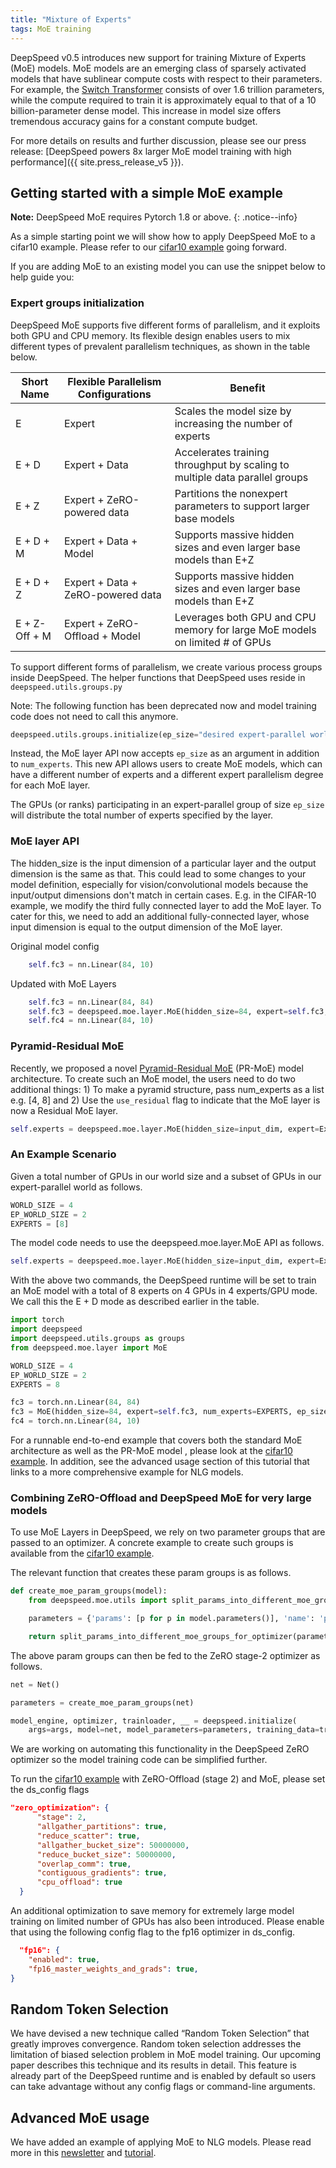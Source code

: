 ```yaml
---
title: "Mixture of Experts"
tags: MoE training
---
```


DeepSpeed v0.5 introduces new support for training Mixture of Experts (MoE) models. MoE models are an emerging class of sparsely activated models that have sublinear compute costs with respect to their parameters. For example, the [Switch Transformer](https://arxiv.org/abs/2101.03961) consists of over 1.6 trillion parameters, while the compute required to train it is approximately equal to that of a 10 billion-parameter dense model. This increase in model size offers tremendous accuracy gains for a constant compute budget.

For more details on results and further discussion, please see our press release: [DeepSpeed powers 8x larger MoE model training with high performance]({{ site.press_release_v5 }}).

## Getting started with a simple MoE example

**Note:** DeepSpeed MoE requires Pytorch 1.8 or above.
{: .notice--info}

As a simple starting point we will show how to apply DeepSpeed MoE to a cifar10 example. Please refer to
our [cifar10 example](https://github.com/microsoft/DeepSpeedExamples/tree/master/cifar) going forward.

If you are adding MoE to an existing model you can use the snippet below to help guide you:


### Expert groups initialization

DeepSpeed MoE supports five different forms of parallelism, and it exploits both GPU and CPU memory. Its flexible design enables users to mix different types of prevalent parallelism techniques, as shown in the table below.

| Short Name       | Flexible Parallelism Configurations | Benefit                                                                     |
| ---------------- | ------------------------------------| --------------------------------------------------------------------------- |
| E                | Expert                              | Scales the model size by increasing the number of experts                   |
| E + D            | Expert + Data                       | Accelerates training throughput by scaling to multiple data parallel groups |
| E + Z            | Expert + ZeRO-powered data          | Partitions the nonexpert parameters to support larger base models           |
| E + D + M        | Expert + Data + Model               | Supports massive hidden sizes and even larger base models than E+Z          |
| E + D + Z        | Expert + Data + ZeRO-powered data   | Supports massive hidden sizes and even larger base models than E+Z          |
| E + Z-Off + M    | Expert + ZeRO-Offload + Model       | Leverages both GPU and CPU memory for large MoE models on limited # of GPUs |

To support different forms of parallelism, we create various process groups inside DeepSpeed. The helper functions that DeepSpeed uses reside in ```deepspeed.utils.groups.py```

Note: The following function has been deprecated now and model training code does not need to call this anymore.

```python
deepspeed.utils.groups.initialize(ep_size="desired expert-parallel world size")
```

Instead, the MoE layer API now accepts ```ep_size``` as an argument in addition to ```num_experts```. This new API allows users to create MoE models, which can have a different number of experts and a different expert parallelism degree for each MoE layer.

The GPUs (or ranks) participating in an expert-parallel group of size ```ep_size``` will distribute the total number of experts specified by the layer.

### MoE layer API

The hidden_size is the input dimension of a particular layer and the output dimension is the same as that. This could lead to some changes to your model definition, especially for vision/convolutional models because the input/output dimensions don't match in certain cases. E.g. in the CIFAR-10 example, we modify the third fully connected layer to add the MoE layer. To cater for this, we need to add an additional fully-connected layer, whose input dimension is equal to the output dimension of the MoE layer.

Original model config

```python
    self.fc3 = nn.Linear(84, 10)
```

Updated with MoE Layers

```python
    self.fc3 = nn.Linear(84, 84)
    self.fc3 = deepspeed.moe.layer.MoE(hidden_size=84, expert=self.fc3, num_experts=args.num_experts, ep_size=<desired expert-parallel world size> ...)
    self.fc4 = nn.Linear(84, 10)
```

### Pyramid-Residual MoE

Recently, we proposed a novel [Pyramid-Residual MoE](https://arxiv.org/abs/2201.05596) (PR-MoE) model architecture. To create such an MoE model, the users need to do two additional things: 1) To make a pyramid structure, pass num_experts as a list e.g. [4, 8] and 2) Use the ```use_residual``` flag to indicate that the MoE layer is now a Residual MoE layer.

```python
self.experts = deepspeed.moe.layer.MoE(hidden_size=input_dim, expert=ExpertModule(), num_experts=[..], ep_size=ep_size, use_residual=True)
```

### An Example Scenario

Given a total number of GPUs in our world size and a subset of GPUs in our expert-parallel world as follows.

```python
WORLD_SIZE = 4
EP_WORLD_SIZE = 2
EXPERTS = [8]
```

The model code needs to use the deepspeed.moe.layer.MoE API as follows.

```python
self.experts = deepspeed.moe.layer.MoE(hidden_size=input_dim, expert=ExpertModule(), num_experts=EXPERTS, ep_size=EP_WORLD_SIZE)
```

With the above two commands, the DeepSpeed runtime will be set to train an MoE model with a total of 8 experts on 4 GPUs in 4 experts/GPU mode. We call this the E + D mode as described earlier in the table.


```python
import torch
import deepspeed
import deepspeed.utils.groups as groups
from deepspeed.moe.layer import MoE

WORLD_SIZE = 4
EP_WORLD_SIZE = 2
EXPERTS = 8

fc3 = torch.nn.Linear(84, 84)
fc3 = MoE(hidden_size=84, expert=self.fc3, num_experts=EXPERTS, ep_size=EP_WORLD_SIZE, k=1)
fc4 = torch.nn.Linear(84, 10)

```

For a runnable end-to-end example that covers both the standard MoE architecture as well as the PR-MoE model , please look at the [cifar10 example](https://github.com/microsoft/DeepSpeedExamples/tree/master/cifar). In addition, see the advanced usage section of this tutorial that links to a more comprehensive example for NLG models.

### Combining ZeRO-Offload and DeepSpeed MoE for very large models

To use MoE Layers in DeepSpeed, we rely on two parameter groups that are passed to an optimizer. A concrete example to create such groups is available from the [cifar10 example](https://github.com/microsoft/DeepSpeedExamples/tree/master/cifar).

The relevant function that creates these param groups is as follows.

```python
def create_moe_param_groups(model):
    from deepspeed.moe.utils import split_params_into_different_moe_groups_for_optimizer

    parameters = {'params': [p for p in model.parameters()], 'name': 'parameters'}

    return split_params_into_different_moe_groups_for_optimizer(parameters)
```

The above param groups can then be fed to the ZeRO stage-2 optimizer as follows.

```python
net = Net()

parameters = create_moe_param_groups(net)

model_engine, optimizer, trainloader, __ = deepspeed.initialize(
    args=args, model=net, model_parameters=parameters, training_data=trainset)
```

We are working on automating this functionality in the DeepSpeed ZeRO optimizer so the model training code can be simplified further.

To run the [cifar10 example](https://github.com/microsoft/DeepSpeedExamples/tree/master/cifar) with ZeRO-Offload (stage 2) and MoE, please set the ds_config flags

```json
"zero_optimization": {
      "stage": 2,
      "allgather_partitions": true,
      "reduce_scatter": true,
      "allgather_bucket_size": 50000000,
      "reduce_bucket_size": 50000000,
      "overlap_comm": true,
      "contiguous_gradients": true,
      "cpu_offload": true
  }
```

An additional optimization to save memory for extremely large model training on limited number of GPUs has also been introduced. Please enable that using the following config flag to the fp16 optimizer in ds_config.

  ```json
    "fp16": {
      "enabled": true,
      "fp16_master_weights_and_grads": true,
  }
  ```

## Random Token Selection

We have devised a new technique called “Random Token Selection” that greatly improves convergence. Random token selection addresses the limitation of biased selection problem in MoE model training. Our upcoming paper describes this technique and its results in detail. This feature is already part of the DeepSpeed runtime and is enabled by default so users can take advantage without any config flags or command-line arguments.

## Advanced MoE usage

We have added an example of applying MoE to NLG models. Please read more in this [newsletter](https://www.deepspeed.ai/2021/12/09/deepspeed-moe-nlg.html) and [tutorial](/tutorials/mixture-of-experts-nlg/).
